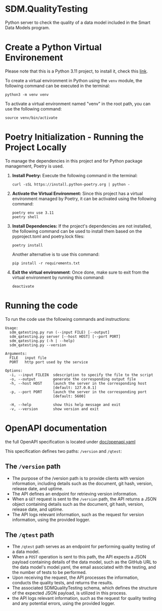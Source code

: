 # SDM.QualityTesting

Python server to check the quality of a data model included in the Smart Data Models program.

# Create a Python Virtual Environement 

Please note that this is a Python 3.11 project, to install it, check this [link](https://www.python.org/downloads/).

To create a virtual environment in Python using the `venv` module, the following command can be executed in the terminal:

```shell
python3 -m venv venv
```
To activate a virtual environment named "venv" in the root path, you can use the following command:

```shell
source venv/bin/activate
```

# Poetry Initialization - Running the Project Locally 

To manage the dependencies in this project and for Python package management, Poetry is used. 

1. **Install Poetry:** 
Execute the following command in the terminal: 

    ```shell
    curl -sSL https://install.python-poetry.org | python -
    ```

2. **Activate the Virtual Environment:**
    Since this project has a virtual environment managed by Poetry, it can be activated using the following command:

    ```shell
    poetry env use 3.11
    poetry shell
    ```

3. **Install Dependencies:**
    If the project's dependencies are not installed, the following command can be used to install them based on the pyproject.toml and poetry.lock files:

    ```shell
    poetry install
    ```
    Another alternative is to use this command: 
    ```shell
    pip install -r requirements.txt
    ```
4. **Exit the virtual environment**: 
Once done, make sure to exit from the virtual environment by running this command:
    ```shell
    deactivate
    ```

# Running the code 
To run the code use the following commands and instructions: 

```
Usage:
  sdm_qatesting.py run (--input FILE) [--output]
  sdm_qatesting.py server [--host HOST] [--port PORT]
  sdm_qatesting.py (-h | --help)
  sdm_qatesting.py --version

Arguments:
  FILE   input file
  PORT   http port used by the service

Options:
  -i, --input FILEIN  sdescription to specify the file to the script
  -o, --output        generate the corresponding output file
  -h, --host HOST     launch the server in the corresponding host
                      [default: 127.0.0.1]
  -p, --port PORT     launch the server in the corresponding port
                      [default: 5600]

  -H, --help          show this help message and exit
  -v, --version       show version and exit
  ``````

# OpenAPI documentation

the full OpenAPI specification is located under [doc/openapi.yaml](doc/openapi.yaml)

This specification defines two paths: `/version` and `/qtest`:  

## The `/version` path

- The purpose of the /version path is to provide clients with version information, including details such as the document, git hash, version, release date, and uptime. 
- The API defines an endpoint for retrieving version information. 
- When a `GET` request is sent to the `/version` path, the API returns a JSON object containing details such as the document, git hash, version, release date, and uptime. 
- The API logs relevant information, such as the request for version information, using the provided logger.

## The `/qtest` path

- The `/qtest` path serves as an endpoint for performing quality testing of a data model. 
- When a `POST` operation is sent to this path, the API expects a JSON payload containing details of the data model, such as the GitHub URL to the data model's model.yaml, the email associated with the testing, and the number of tests to be performed. 
- Upon receiving the request, the API processes the information, conducts the quality tests, and returns the results.
- The associated SDMQualityTesting schema, which defines the structure of the expected JSON payload, is utilized in this process. 
- the API logs relevant information, such as the request for quality testing and any potential errors, using the provided logger. 



